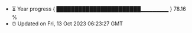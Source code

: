 - ⏳ Year progress { ███████████████████████▁▁▁▁▁▁▁ } 78.16 %
- ⏰ Updated on Fri, 13 Oct 2023 06:23:27 GMT

